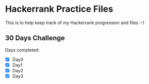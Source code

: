 # Hackerrank Practice Files

This is to help keep track of my Hackerrank progression and files :-)

## 30 Days Challenge
Days completed:
- [X] Day0
- [X] Day1
- [X] Day2
- [X] Day3
